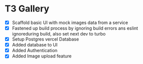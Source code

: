 # T3 Gallery

- [x] Scaffold basic UI with mock images data from a service
- [x] Fastened up build process by ignoring build errors ans eslint ignoreduring build, also set next dev to turbo
- [x] Setup Postgres vercel Database
- [x] Added database to UI
- [x] Added Authentication
- [x] Added Image upload feature
